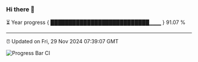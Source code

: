 ### Hi there 👋

⏳ Year progress { ███████████████████████████▁▁▁ } 91.07 %

---

⏰ Updated on Fri, 29 Nov 2024 07:39:07 GMT

![Progress Bar CI](https://github.com/IshwaranRudhara/GIT-ACTION/workflows/Progress%20Bar%20CI/badge.svg)
